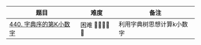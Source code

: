 | 题目 | 难度            | 备注            | 
|------|---------------|---------------|
|  [440. 字典序的第K小数字](https://leetcode-cn.com/problems/k-th-smallest-in-lexicographical-order/)        | 困难 🤩🤩🤩🤩🤩 | 利用字典树思想计算k小数字 |
